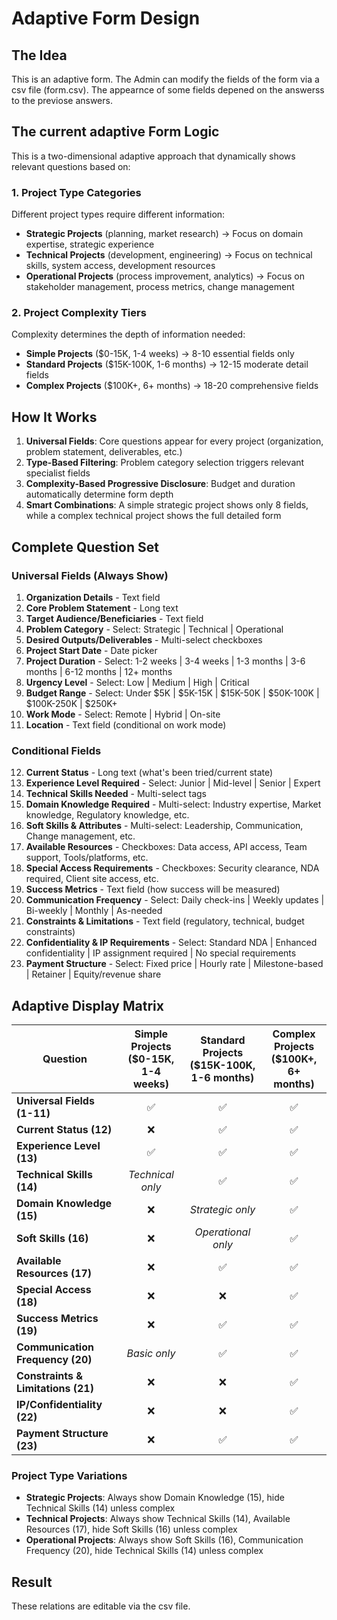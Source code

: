 # Adaptive Form Design

## The Idea
This is an adaptive form.
The Admin can modify the fields of the form via a csv file (form.csv).
The appearnce of some fields depened on the answerss to the previose answers.

##  The current adaptive Form Logic
This is a two-dimensional adaptive approach that dynamically shows relevant questions based on:

### 1. **Project Type Categories**
Different project types require different information:
- **Strategic Projects** (planning, market research) → Focus on domain expertise, strategic experience
- **Technical Projects** (development, engineering) → Focus on technical skills, system access, development resources  
- **Operational Projects** (process improvement, analytics) → Focus on stakeholder management, process metrics, change management

### 2. **Project Complexity Tiers**
Complexity determines the depth of information needed:
- **Simple Projects** ($0-15K, 1-4 weeks) → 8-10 essential fields only
- **Standard Projects** ($15K-100K, 1-6 months) → 12-15 moderate detail fields
- **Complex Projects** ($100K+, 6+ months) → 18-20 comprehensive fields

## How It Works
1. **Universal Fields**: Core questions appear for every project (organization, problem statement, deliverables, etc.)
2. **Type-Based Filtering**: Problem category selection triggers relevant specialist fields
3. **Complexity-Based Progressive Disclosure**: Budget and duration automatically determine form depth
4. **Smart Combinations**: A simple strategic project shows only 8 fields, while a complex technical project shows the full detailed form

## Complete Question Set

### Universal Fields (Always Show)
1. **Organization Details** - Text field
2. **Core Problem Statement** - Long text
3. **Target Audience/Beneficiaries** - Text field
4. **Problem Category** - Select: Strategic | Technical | Operational
5. **Desired Outputs/Deliverables** - Multi-select checkboxes
6. **Project Start Date** - Date picker
7. **Project Duration** - Select: 1-2 weeks | 3-4 weeks | 1-3 months | 3-6 months | 6-12 months | 12+ months
8. **Urgency Level** - Select: Low | Medium | High | Critical
9. **Budget Range** - Select: Under $5K | $5K-15K | $15K-50K | $50K-100K | $100K-250K | $250K+
10. **Work Mode** - Select: Remote | Hybrid | On-site
11. **Location** - Text field (conditional on work mode)

### Conditional Fields
12. **Current Status** - Long text (what's been tried/current state)
13. **Experience Level Required** - Select: Junior | Mid-level | Senior | Expert
14. **Technical Skills Needed** - Multi-select tags
15. **Domain Knowledge Required** - Multi-select: Industry expertise, Market knowledge, Regulatory knowledge, etc.
16. **Soft Skills & Attributes** - Multi-select: Leadership, Communication, Change management, etc.
17. **Available Resources** - Checkboxes: Data access, API access, Team support, Tools/platforms, etc.
18. **Special Access Requirements** - Checkboxes: Security clearance, NDA required, Client site access, etc.
19. **Success Metrics** - Text field (how success will be measured)
20. **Communication Frequency** - Select: Daily check-ins | Weekly updates | Bi-weekly | Monthly | As-needed
21. **Constraints & Limitations** - Text field (regulatory, technical, budget constraints)
22. **Confidentiality & IP Requirements** - Select: Standard NDA | Enhanced confidentiality | IP assignment required | No special requirements
23. **Payment Structure** - Select: Fixed price | Hourly rate | Milestone-based | Retainer | Equity/revenue share

## Adaptive Display Matrix

| Question | Simple Projects<br/>($0-15K, 1-4 weeks) | Standard Projects<br/>($15K-100K, 1-6 months) | Complex Projects<br/>($100K+, 6+ months) |
|----------|:--------:|:----------:|:--------:|
| **Universal Fields (1-11)** | ✅ | ✅ | ✅ |
| **Current Status (12)** | ❌ | ✅ | ✅ |
| **Experience Level (13)** | ✅ | ✅ | ✅ |
| **Technical Skills (14)** | *Technical only* | ✅ | ✅ |
| **Domain Knowledge (15)** | ❌ | *Strategic only* | ✅ |
| **Soft Skills (16)** | ❌ | *Operational only* | ✅ |
| **Available Resources (17)** | ❌ | ✅ | ✅ |
| **Special Access (18)** | ❌ | ❌ | ✅ |
| **Success Metrics (19)** | ❌ | ✅ | ✅ |
| **Communication Frequency (20)** | *Basic only* | ✅ | ✅ |
| **Constraints & Limitations (21)** | ❌ | ❌ | ✅ |
| **IP/Confidentiality (22)** | ❌ | ❌ | ✅ |
| **Payment Structure (23)** | ❌ | ✅ | ✅ |

### Project Type Variations
- **Strategic Projects**: Always show Domain Knowledge (15), hide Technical Skills (14) unless complex
- **Technical Projects**: Always show Technical Skills (14), Available Resources (17), hide Soft Skills (16) unless complex
- **Operational Projects**: Always show Soft Skills (16), Communication Frequency (20), hide Technical Skills (14) unless complex

## Result
These relations are editable via the csv file.
